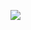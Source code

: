 <p aligen="center">
  <img src="https://capsule-render.vercal.app/api?text=Hey. Everyone!😀&animation=fadeIn&type=waving&color=gradient&height=99"/>
</p>

